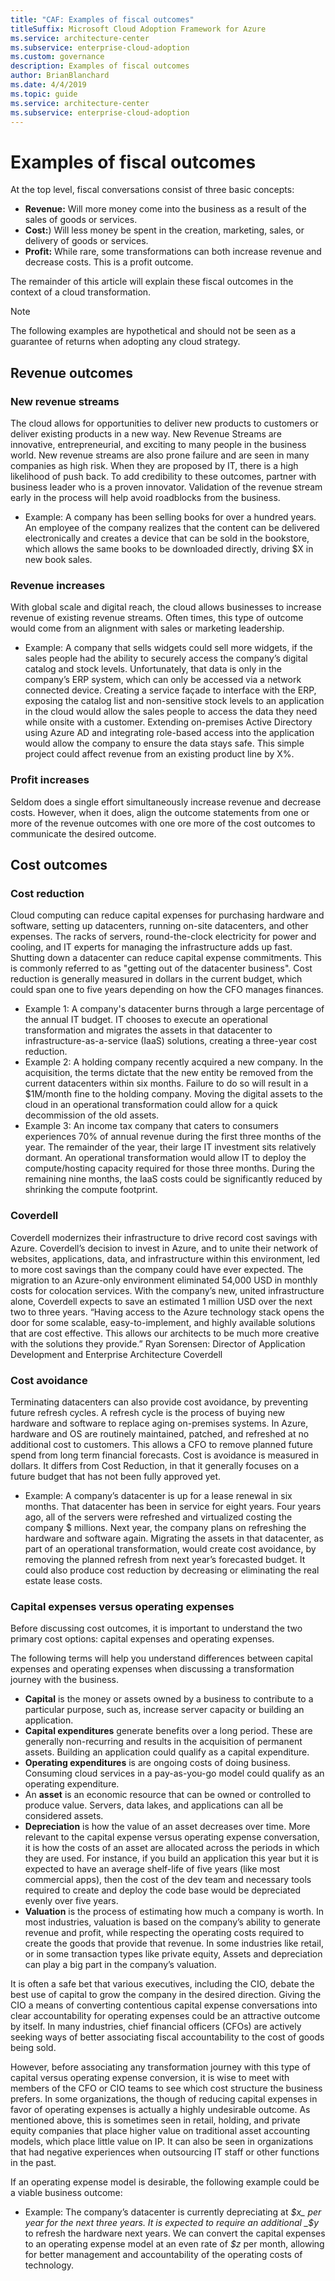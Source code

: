 ```yaml
---
title: "CAF: Examples of fiscal outcomes"
titleSuffix: Microsoft Cloud Adoption Framework for Azure
ms.service: architecture-center
ms.subservice: enterprise-cloud-adoption
ms.custom: governance
description: Examples of fiscal outcomes
author: BrianBlanchard
ms.date: 4/4/2019
ms.topic: guide
ms.service: architecture-center
ms.subservice: enterprise-cloud-adoption
---
```


# Examples of fiscal outcomes

At the top level, fiscal conversations consist of three basic concepts:

- **Revenue:** Will more money come into the business as a result of the sales of goods or services.
- **Cost:**) Will less money be spent in the creation, marketing, sales, or delivery of goods or services.
- **Profit:** While rare, some transformations can both increase revenue and decrease costs. This is a profit outcome.

The remainder of this article will explain these fiscal outcomes in the context of a cloud transformation.

> [!NOTE]
> The following examples are hypothetical and should not be seen as a guarantee of returns when adopting any cloud strategy.

## Revenue outcomes

### New revenue streams

The cloud allows for opportunities to deliver new products to customers or deliver existing products in a new way. New Revenue Streams are innovative, entrepreneurial, and exciting to many people in the business world. New revenue streams are also prone failure and are seen in many companies as high risk. When they are proposed by IT, there is a high likelihood of push back. To add credibility to these outcomes, partner with business leader who is a proven innovator. Validation of the revenue stream early in the process will help avoid roadblocks from the business.

- Example: A company has been selling books for over a hundred years. An employee of the company realizes that the content can be delivered electronically and creates a device that can be sold in the bookstore, which allows the same books to be downloaded directly, driving $X in new book sales.

### Revenue increases

With global scale and digital reach, the cloud allows businesses to increase revenue of existing revenue streams. Often times, this type of outcome would come from an alignment with sales or marketing leadership.

- Example: A company that sells widgets could sell more widgets, if the sales people had the ability to securely access the company’s digital catalog and stock levels. Unfortunately, that data is only in the company’s ERP system, which can only be accessed via a network connected device. Creating a service façade to interface with the ERP, exposing the catalog list and non-sensitive stock levels to an application in the cloud would allow the sales people to access the data they need while onsite with a customer. Extending on-premises Active Directory using Azure AD and integrating role-based access into the application would allow the company to ensure the data stays safe. This simple project could affect revenue from an existing product line by X%.

### Profit increases

Seldom does a single effort simultaneously increase revenue and decrease costs. However, when it does, align the outcome statements from one or more of the revenue outcomes with one ore more of the cost outcomes to communicate the desired outcome.

## Cost outcomes

### Cost reduction

Cloud computing can reduce capital expenses for purchasing hardware and software, setting up datacenters, running on-site datacenters, and other expenses. The racks of servers, round-the-clock electricity for power and cooling, and IT experts for managing the infrastructure adds up fast. Shutting down a datacenter can reduce capital expense commitments. This is commonly referred to as "getting out of the datacenter business". Cost reduction is generally measured in dollars in the current budget, which could span one to five years depending on how the CFO manages finances.

- Example 1: A company's datacenter burns through a large percentage of the annual IT budget. IT chooses to execute an operational transformation and migrates the assets in that datacenter to infrastructure-as-a-service (IaaS) solutions, creating a three-year cost reduction.
- Example 2: A holding company recently acquired a new company. In the acquisition, the terms dictate that the new entity be removed from the current datacenters within six months. Failure to do so will result in a $1M/month fine to the holding company. Moving the digital assets to the cloud in an operational transformation could allow for a quick decommission of the old assets.
- Example 3: An income tax company that caters to consumers experiences 70% of annual revenue during the first three months of the year. The remainder of the year, their large IT investment sits relatively dormant. An operational transformation would allow IT to deploy the compute/hosting capacity required for those three months. During the remaining nine months, the IaaS costs could be significantly reduced by shrinking the compute footprint.

### Coverdell

Coverdell modernizes their infrastructure to drive record cost savings with Azure. Coverdell’s decision to invest in Azure, and to unite their network of websites, applications, data, and infrastructure within this environment, led to more cost savings than the company could have ever expected. The migration to an Azure-only environment eliminated 54,000 USD in monthly costs for colocation services. With the company’s new, united infrastructure alone, Coverdell expects to save an estimated 1 million USD over the next two to three years.
“Having access to the Azure technology stack opens the door for some scalable, easy-to-implement, and highly available solutions that are cost effective. This allows our architects to be much more creative with the solutions they provide.”
Ryan Sorensen: Director of Application Development and Enterprise Architecture
Coverdell

### Cost avoidance

Terminating datacenters can also provide cost avoidance, by preventing future refresh cycles. A refresh cycle is the process of buying new hardware and software to replace aging on-premises systems. In Azure, hardware and OS are routinely maintained, patched, and refreshed at no additional cost to customers. This allows a CFO to remove planned future spend from long term financial forecasts. Cost is avoidance is measured in dollars. It differs from Cost Reduction, in that it generally focuses on a future budget that has not been fully approved yet.

- Example: A company’s datacenter is up for a lease renewal in six months. That datacenter has been in service for eight years. Four years ago, all of the servers were refreshed and virtualized costing the company $ millions. Next year, the company plans on refreshing the hardware and software again. Migrating the assets in that datacenter, as part of an operational transformation, would create cost avoidance, by removing the planned refresh from next year’s forecasted budget. It could also produce cost reduction by decreasing or eliminating the real estate lease costs.

### Capital expenses versus operating expenses

Before discussing cost outcomes, it is important to understand the two primary cost options: capital expenses and operating expenses.

The following terms will help you understand differences between capital expenses and operating expenses when discussing a transformation journey with the business.

- **Capital** is the money or assets owned by a business to contribute to a particular purpose, such as, increase server capacity or building an application.
- **Capital expenditures** generate benefits over a long period. These are generally non-recurring and results in the acquisition of permanent assets. Building an application could qualify as a capital expenditure.
- **Operating expenditures** is are ongoing costs of doing business. Consuming cloud services in a pay-as-you-go model could qualify as an operating expenditure.
- An **asset** is an economic resource that can be owned or controlled to produce value. Servers, data lakes, and applications can all be considered assets.
- **Depreciation** is how the value of an asset decreases over time. More relevant to the capital expense versus operating expense conversation, it is how the costs of an asset are allocated across the periods in which they are used. For instance, if you build an application this year but it is expected to have an average shelf-life of five years (like most commercial apps), then the cost of the dev team and necessary tools required to create and deploy the code base would be depreciated evenly over five years.
- **Valuation** is the process of estimating how much a company is worth. In most industries, valuation is based on the company’s ability to generate revenue and profit, while respecting the operating costs required to create the goods that provide that revenue. In some industries like retail, or in some transaction types like private equity, Assets and depreciation can play a big part in the company’s valuation.

It is often a safe bet that various executives, including the CIO, debate the best use of capital to grow the company in the desired direction. Giving the CIO a means of converting contentious capital expense conversations into clear accountability for operating expenses could be an attractive outcome by itself. In many industries, chief financial officers (CFOs) are actively seeking ways of better associating fiscal accountability to the cost of goods being sold.

However, before associating any transformation journey with this type of capital versus operating expense conversion, it is wise to meet with members of the CFO or CIO teams to see which cost structure the business prefers. In some organizations, the though of reducing capital expenses in favor of operating expenses is actually a highly undesirable outcome. As mentioned above, this is sometimes seen in retail, holding, and private equity companies that place higher value on traditional asset accounting models, which place little value on IP. It can also be seen in organizations that had negative experiences when outsourcing IT staff or other functions in the past.

If an operating expense model is desirable, the following example could be a viable business outcome:

- Example: The company’s datacenter is currently depreciating at _$x_ per year for the next three years. It is expected to require an additional _$y_ to refresh the hardware next years. We can convert the capital expenses to an operating expense model at an even rate of _$z_ per month, allowing for better management and accountability of the operating costs of technology.
